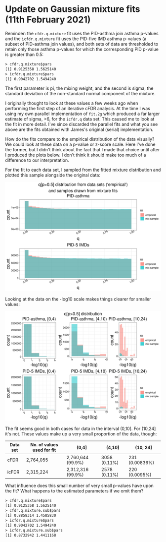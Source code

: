# Update on Gaussian mixture fits (11th February 2021)

Reminder: the `cfdr.q.mixture` fit uses the PID-asthma join asthma p-values and the `icfdr.q.mixture` fit uses the PID-five IMD asthma p-values (a subset of PID-asthma join values), and both sets of data are thresholded to retain only those asthma p-values for which the corresponding PID p-value is greater than 0.5:

    > cfdr.q.mixture$pars
    [1] 0.9125358 1.5625140
    > icfdr.q.mixture$pars
    [1] 0.9042702 1.5494240

The first parameter is pi, the mixing weight, and the second is sigma, the standard deviation of the non-standard normal component of the mixture. 

I originally thought to look at these values a few weeks ago when performing the first step of an iterative cFDR analysis. At the time I was using my own parallel implementation of `fit.2g` which produced a far larger estimate of sigma, >6, for the `icfdr.q` data set. This caused me to look at the fit in more detail. I've since discarded the parallel fits and what you see above are the fits obtained with James's original (serial) implementation.

How do the fits compare to the empirical distribution of the data visually? We could look at these data on a p-value or z-score scale. Here I've done the former, but I didn't think about the fact that I made that choice until after I produced the plots below. I don't think it should make too much of a difference to our interpretation.

For the fit to each data set, I sampled from the fitted mixture distribution and plotted this sample alongside the original data:

![](/images/110221/qValueMixtureFitsHist.png)

Looking at the data on the -log10 scale makes things clearer for smaller values:

![](/images/110221/qValueMixtureFitsHistLog.png)

The fit seems good in both cases for data in the interval (0,10]. For (10,24] it's not. These values make up a very small proportion of the data, though:

| Data set | No. of values used for fit | (0,4]              | (4,10]       | (10, 24]       |
|----------|----------------------------|--------------------|--------------|----------------|
| cFDR     | 2,764,055                  | 2,760,644 (99.9%)  | 3058 (0.11%) | 231 (0.00836%) |
| icFDR    | 2,315,224                  | 2,312,316  (99.9%) | 2578 (0.11%) | 220 (0.0095%)  |

What influence does this small number of very small p-values have upon the fit? What happens to the estimated parameters if we omit them? 

    > cfdr.q.mixture$pars
    [1] 0.9125358 1.5625140
    > cfdr.q.mixture.sub$pars
    [1] 0.8858314 1.4585830
    > icfdr.q.mixture$pars
    [1] 0.9042702 1.5494240
    > icfdr.q.mixture.sub$pars
    [1] 0.8732942 1.4411168

